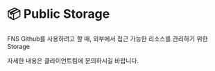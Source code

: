 # 📦 Public Storage

FNS Github를 사용하려고 할 때, 외부에서 접근 가능한 리소스를 관리하기 위한 Storage

자세한 내용은 클라이언트팀에 문의하시길 바랍니다.